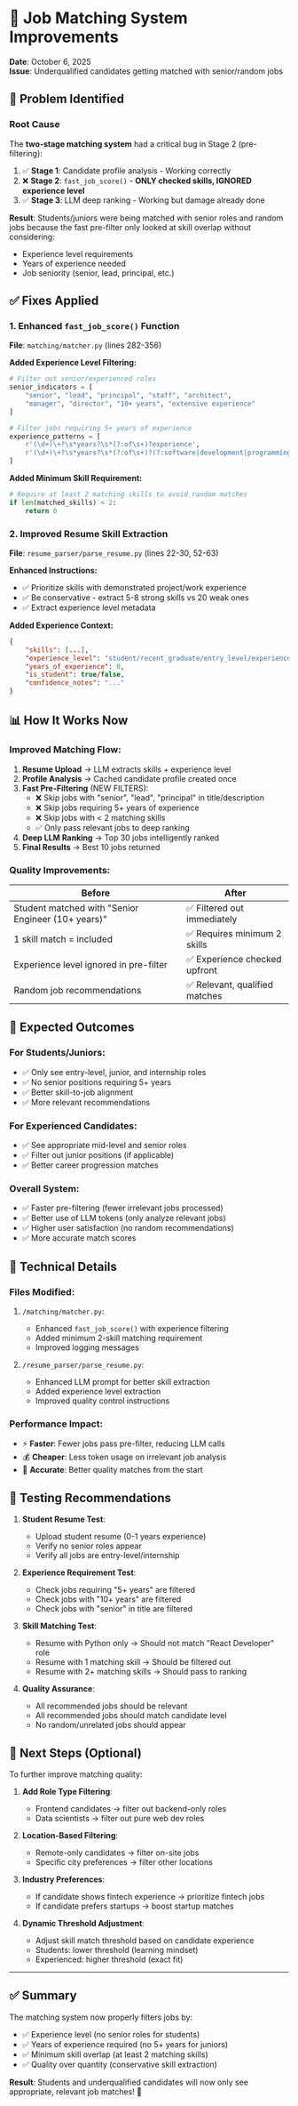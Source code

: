 # 🎯 Job Matching System Improvements

**Date**: October 6, 2025  
**Issue**: Underqualified candidates getting matched with senior/random jobs

## 🐛 **Problem Identified**

### Root Cause
The **two-stage matching system** had a critical bug in Stage 2 (pre-filtering):

1. ✅ **Stage 1**: Candidate profile analysis - Working correctly
2. ❌ **Stage 2**: `fast_job_score()` - **ONLY checked skills, IGNORED experience level**
3. ✅ **Stage 3**: LLM deep ranking - Working but damage already done

**Result**: Students/juniors were being matched with senior roles and random jobs because the fast pre-filter only looked at skill overlap without considering:
- Experience level requirements
- Years of experience needed
- Job seniority (senior, lead, principal, etc.)

## ✅ **Fixes Applied**

### 1. Enhanced `fast_job_score()` Function
**File**: `matching/matcher.py` (lines 282-356)

**Added Experience Level Filtering:**
```python
# Filter out senior/experienced roles
senior_indicators = [
    "senior", "lead", "principal", "staff", "architect", 
    "manager", "director", "10+ years", "extensive experience"
]

# Filter jobs requiring 5+ years of experience
experience_patterns = [
    r'(\d+)\+?\s*years?\s*(?:of\s+)?experience',
    r'(\d+)\+?\s*years?\s*(?:of\s+)?(?:software|development|programming)'
]
```

**Added Minimum Skill Requirement:**
```python
# Require at least 2 matching skills to avoid random matches
if len(matched_skills) < 2:
    return 0
```

### 2. Improved Resume Skill Extraction
**File**: `resume_parser/parse_resume.py` (lines 22-30, 52-63)

**Enhanced Instructions:**
- ✅ Prioritize skills with demonstrated project/work experience
- ✅ Be conservative - extract 5-8 strong skills vs 20 weak ones
- ✅ Extract experience level metadata

**Added Experience Context:**
```json
{
    "skills": [...],
    "experience_level": "student/recent_graduate/entry_level/experienced",
    "years_of_experience": 0,
    "is_student": true/false,
    "confidence_notes": "..."
}
```

## 📊 **How It Works Now**

### Improved Matching Flow:

1. **Resume Upload** → LLM extracts skills + experience level
2. **Profile Analysis** → Cached candidate profile created once
3. **Fast Pre-Filtering** (NEW FILTERS):
   - ❌ Skip jobs with "senior", "lead", "principal" in title/description
   - ❌ Skip jobs requiring 5+ years of experience
   - ❌ Skip jobs with < 2 matching skills
   - ✅ Only pass relevant jobs to deep ranking
4. **Deep LLM Ranking** → Top 30 jobs intelligently ranked
5. **Final Results** → Best 10 jobs returned

### Quality Improvements:

| Before | After |
|--------|-------|
| Student matched with "Senior Engineer (10+ years)" | ✅ Filtered out immediately |
| 1 skill match = included | ✅ Requires minimum 2 skills |
| Experience level ignored in pre-filter | ✅ Experience checked upfront |
| Random job recommendations | ✅ Relevant, qualified matches |

## 🎯 **Expected Outcomes**

### For Students/Juniors:
- ✅ Only see entry-level, junior, and internship roles
- ✅ No senior positions requiring 5+ years
- ✅ Better skill-to-job alignment
- ✅ More relevant recommendations

### For Experienced Candidates:
- ✅ See appropriate mid-level and senior roles
- ✅ Filter out junior positions (if applicable)
- ✅ Better career progression matches

### Overall System:
- ✅ Faster pre-filtering (fewer irrelevant jobs processed)
- ✅ Better use of LLM tokens (only analyze relevant jobs)
- ✅ Higher user satisfaction (no random recommendations)
- ✅ More accurate match scores

## 🔧 **Technical Details**

### Files Modified:
1. `/matching/matcher.py`:
   - Enhanced `fast_job_score()` with experience filtering
   - Added minimum 2-skill matching requirement
   - Improved logging messages

2. `/resume_parser/parse_resume.py`:
   - Enhanced LLM prompt for better skill extraction
   - Added experience level extraction
   - Improved quality control instructions

### Performance Impact:
- ⚡ **Faster**: Fewer jobs pass pre-filter, reducing LLM calls
- 💰 **Cheaper**: Less token usage on irrelevant job analysis
- 🎯 **Accurate**: Better quality matches from the start

## 🧪 **Testing Recommendations**

1. **Student Resume Test**:
   - Upload student resume (0-1 years experience)
   - Verify no senior roles appear
   - Verify all jobs are entry-level/internship

2. **Experience Requirement Test**:
   - Check jobs requiring "5+ years" are filtered
   - Check jobs with "10+ years" are filtered
   - Check jobs with "senior" in title are filtered

3. **Skill Matching Test**:
   - Resume with Python only → Should not match "React Developer" role
   - Resume with 1 matching skill → Should be filtered out
   - Resume with 2+ matching skills → Should pass to ranking

4. **Quality Assurance**:
   - All recommended jobs should be relevant
   - All recommended jobs should match candidate level
   - No random/unrelated jobs should appear

## 📝 **Next Steps (Optional)**

To further improve matching quality:

1. **Add Role Type Filtering**:
   - Frontend candidates → filter out backend-only roles
   - Data scientists → filter out pure web dev roles

2. **Location-Based Filtering**:
   - Remote-only candidates → filter on-site jobs
   - Specific city preferences → filter other locations

3. **Industry Preferences**:
   - If candidate shows fintech experience → prioritize fintech jobs
   - If candidate prefers startups → boost startup matches

4. **Dynamic Threshold Adjustment**:
   - Adjust skill match threshold based on candidate experience
   - Students: lower threshold (learning mindset)
   - Experienced: higher threshold (exact fit)

---

## ✅ **Summary**

The matching system now properly filters jobs by:
- ✅ Experience level (no senior roles for students)
- ✅ Years of experience required (no 5+ years for juniors)
- ✅ Minimum skill overlap (at least 2 matching skills)
- ✅ Quality over quantity (conservative skill extraction)

**Result**: Students and underqualified candidates will now only see appropriate, relevant job matches! 🎉

